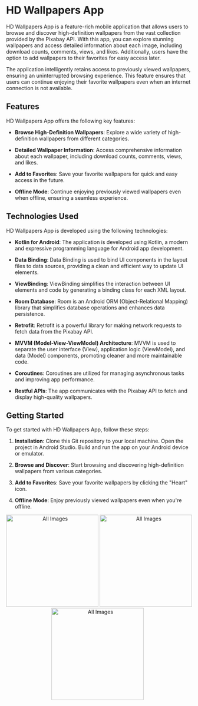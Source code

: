# HD Wallpapers App

HD Wallpapers App is a feature-rich mobile application that allows users to browse and discover high-definition wallpapers from the vast collection provided by the Pixabay API. With this app, you can explore stunning wallpapers and access detailed information about each image, including download counts, comments, views, and likes. Additionally, users have the option to add wallpapers to their favorites for easy access later.

The application intelligently retains access to previously viewed wallpapers, ensuring an uninterrupted browsing experience. This feature ensures that users can continue enjoying their favorite wallpapers even when an internet connection is not available.

## Features

HD Wallpapers App offers the following key features:

- **Browse High-Definition Wallpapers**: Explore a wide variety of high-definition wallpapers from different categories.

- **Detailed Wallpaper Information**: Access comprehensive information about each wallpaper, including download counts, comments, views, and likes.

- **Add to Favorites**: Save your favorite wallpapers for quick and easy access in the future.

- **Offline Mode**: Continue enjoying previously viewed wallpapers even when offline, ensuring a seamless experience.

## Technologies Used

HD Wallpapers App is developed using the following technologies:

- **Kotlin for Android**: The application is developed using Kotlin, a modern and expressive programming language for Android app development.

- **Data Binding**: Data Binding is used to bind UI components in the layout files to data sources, providing a clean and efficient way to update UI elements.

- **ViewBinding**: ViewBinding simplifies the interaction between UI elements and code by generating a binding class for each XML layout.

- **Room Database**: Room is an Android ORM (Object-Relational Mapping) library that simplifies database operations and enhances data persistence.

- **Retrofit**: Retrofit is a powerful library for making network requests to fetch data from the Pixabay API.

- **MVVM (Model-View-ViewModel) Architecture**: MVVM is used to separate the user interface (View), application logic (ViewModel), and data (Model) components, promoting cleaner and more maintainable code.

- **Coroutines**: Coroutines are utilized for managing asynchronous tasks and improving app performance.

- **Restful APIs**: The app communicates with the Pixabay API to fetch and display high-quality wallpapers.

## Getting Started

To get started with HD Wallpapers App, follow these steps:

1. **Installation**: Clone this Git repository to your local machine. Open the project in Android Studio. Build and run the app on your Android device or emulator.

2. **Browse and Discover**: Start browsing and discovering high-definition wallpapers from various categories.

3. **Add to Favorites**: Save your favorite wallpapers by clicking the "Heart" icon.

4. **Offline Mode**: Enjoy previously viewed wallpapers even when you're offline.

 <p align="center">
<img src="https://github.com/Aadulrehman/HD-Wallpapers/assets/100299631/d95846d9-628f-45db-a770-ab36713eae99" alt="All Images" width="250" />
<img src="https://github.com/Aadulrehman/HD-Wallpapers/assets/100299631/ebc1167a-444b-41c0-b992-30164dc470af" alt="All Images" width="250" />
<img src="https://github.com/Aadulrehman/HD-Wallpapers/assets/100299631/8b9de08d-d6fb-4646-b201-b9436d6a4210" alt="All Images" width="250" />
 </p>




